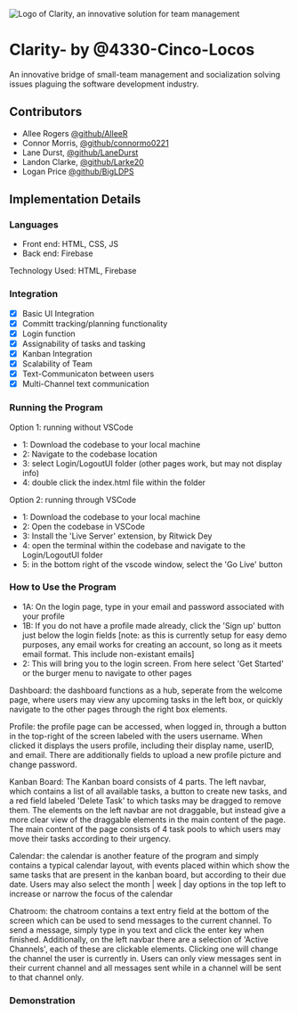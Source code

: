 
![Logo of Clarity, an innovative solution for team management](https://media.discordapp.net/attachments/1281024598518923355/1288897810909106301/DALLE_2024-09-26_11.19.38_-_A_logo_for_a_project_named_C14r17y._The_design_features_a_stylized_magnifying_glass_symbolizing_focus_and_insight._The_word_C14r17y_is_prominentl.webp?ex=67060460&is=6704b2e0&hm=d6af953d4fbe7e78087789076edaa648af326185b921dfb26470bb79245eb09c&=&format=webp&width=128&height=128)
# Clarity- by @4330-Cinco-Locos

An innovative bridge of small-team management and socialization solving issues plaguing the software development industry.

## Contributors 
 - Allee Rogers [@github/AlleeR](github.com/AlleeR)
 - Connor Morris, [@github/connormo0221](github.com/connormo0221)
 - Lane Durst, [@github/LaneDurst](github.com/LaneDurst)
 - Landon Clarke, [@github/Larke20](github.com/Larke20)
 - Logan Price [@github/BigLDPS](github.com/BigLDPS)
   
## Implementation Details

### Languages 
- Front end: HTML, CSS, JS
- Back end: Firebase

Technology Used:
HTML, Firebase

### Integration
- [x] Basic UI Integration
- [x] Committ tracking/planning functionality
- [x] Login function
- [x] Assignability of tasks and tasking
- [x] Kanban Integration 
- [x] Scalability of Team
- [x] Text-Communicaton between users
- [x] Multi-Channel text communication

### Running the Program
Option 1: running without VSCode
- 1: Download the codebase to your local machine
- 2: Navigate to the codebase location
- 3: select Login/LogoutUI folder (other pages work, but may not display info)
- 4: double click the index.html file within the folder

Option 2: running through VSCode
- 1: Download the codebase to your local machine
- 2: Open the codebase in VSCode
- 3: Install the 'Live Server' extension, by Ritwick Dey
- 4: open the terminal within the codebase and navigate to the Login/LogoutUI folder
- 5: in the bottom right of the vscode window, select the 'Go Live' button

### How to Use the Program
- 1A: On the login page, type in your email and password associated with your profile
- 1B: If you do not have a profile made already, click the 'Sign up' button just below the login fields
[note: as this is currently setup for easy demo purposes, any email works for creating an account, so long as it meets email format. This include non-existant emails]
- 2: This will bring you to the login screen. From here select 'Get Started' or the burger menu to navigate to 
other pages

Dashboard: the dashboard functions as a hub, seperate from the welcome page, where users may view any upcoming tasks in the left box, or quickly navigate to the other pages through the right box elements.

Profile: the profile page can be accessed, when logged in, through a button in the top-right of the screen labeled with the users username. When clicked it displays the users profile, including their display name, userID, and email. There are additionally fields to upload a new profile picture and change password.

Kanban Board: The Kanban board consists of 4 parts. The left navbar, which contains a list of all available tasks, a button to create new tasks, and a red field labeled 'Delete Task' to which tasks may be dragged to remove them. The elements on the left navbar are not draggable, but instead give a more clear view of the draggable elements in the main content of the page. The main content of the page consists of 4 task pools to which users may move their tasks according to their urgency. 

Calendar: the calendar is another feature of the program and simply contains a typical calendar layout, with events placed within which show the same tasks that are present in the kanban board, but according to their due date. Users may also select the month | week | day options in the top left to increase or narrow the focus of the calendar

Chatroom: the chatroom contains a text entry field at the bottom of the screen which can be used to send messages to the current channel. To send a message, simply type in you text and click the enter key when finished. Additionally, on the left navbar there are a selection of 'Active Channels', each of these are clickable elements. Clicking one will change the channel the user is currently in. Users can only view messages sent in their current channel and all messages sent while in a channel will be sent to that channel only.

### Demonstration

